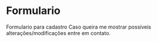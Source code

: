 # Formulario
Formulario para cadastro
Caso queira  me mostrar possíveis alterações/modificações entre em contato.
